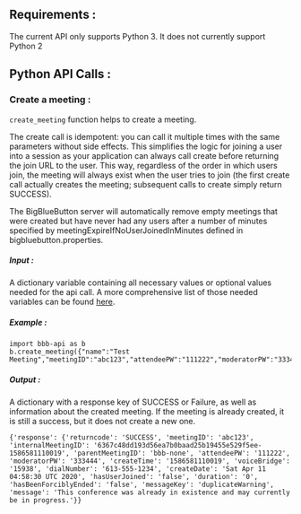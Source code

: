 ## Requirements :
The current API only supports Python 3. It does not currently support Python 2

## Python API Calls :


### Create a meeting :

`create_meeting` function helps to create a meeting.

The create call is idempotent: you can call it multiple times with the same parameters without side effects. This simplifies the logic for joining a user into a session as your application can always call create before returning the join URL to the user. This way, regardless of the order in which users join, the meeting will always exist when the user tries to join (the first create call actually creates the meeting; subsequent calls to create simply return SUCCESS).

The BigBlueButton server will automatically remove empty meetings that were created but have never had any users after a number of minutes specified by meetingExpireIfNoUserJoinedInMinutes defined in bigbluebutton.properties.

##### Input :

A dictionary variable containing all necessary values or optional values needed for the api call. A more comprehensive list of those needed variables can be found [here](https://docs.bigbluebutton.org/dev/api.html#create).

##### Example :

```
import bbb-api as b
b.create_meeting({"name":"Test Meeting","meetingID":"abc123","attendeePW":"111222","moderatorPW":"333444"})
```


##### Output :

A dictionary with a response key of SUCCESS or Failure, as well as information about the created meeting. If the meeting is already created, it is still a success, but it does not create a new one.

```
{'response': {'returncode': 'SUCCESS', 'meetingID': 'abc123', 'internalMeetingID': '6367c48dd193d56ea7b0baad25b19455e529f5ee-1586581110019', 'parentMeetingID': 'bbb-none', 'attendeePW': '111222', 'moderatorPW': '333444', 'createTime': '1586581110019', 'voiceBridge': '15938', 'dialNumber': '613-555-1234', 'createDate': 'Sat Apr 11 04:58:30 UTC 2020', 'hasUserJoined': 'false', 'duration': '0', 'hasBeenForciblyEnded': 'false', 'messageKey': 'duplicateWarning', 'message': 'This conference was already in existence and may currently be in progress.'}}

```
